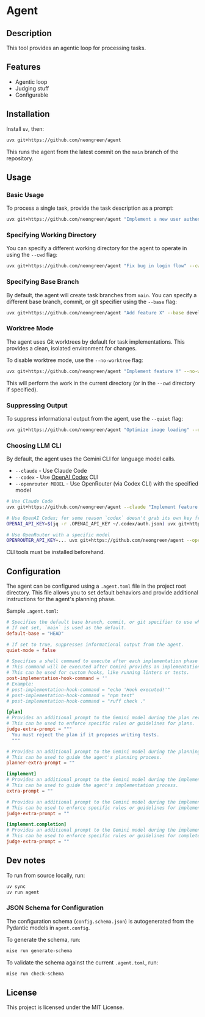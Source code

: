 # Agent

## Description

This tool provides an agentic loop for processing tasks.

## Features

- Agentic loop
- Judging stuff
- Configurable

## Installation

Install `uv`, then:

```bash
uvx git+https://github.com/neongreen/agent
```

This runs the agent from the latest commit on the `main` branch of the repository.

## Usage

### Basic Usage

To process a single task, provide the task description as a prompt:

```bash
uvx git+https://github.com/neongreen/agent "Implement a new user authentication module"
```

### Specifying Working Directory

You can specify a different working directory for the agent to operate in using the `--cwd` flag:

```bash
uvx git+https://github.com/neongreen/agent "Fix bug in login flow" --cwd /path/to/your/project
```

### Specifying Base Branch

By default, the agent will create task branches from `main`. You can specify a different base branch, commit, or git specifier using the `--base` flag:

```bash
uvx git+https://github.com/neongreen/agent "Add feature X" --base develop
```

### Worktree Mode

The agent uses Git worktrees by default for task implementations. This provides a clean, isolated environment for changes.

To disable worktree mode, use the `--no-worktree` flag:

```bash
uvx git+https://github.com/neongreen/agent "Implement feature Y" --no-worktree
```

This will perform the work in the current directory (or in the `--cwd` directory if specified).

### Suppressing Output

To suppress informational output from the agent, use the `--quiet` flag:

```bash
uvx git+https://github.com/neongreen/agent "Optimize image loading" --quiet
```

### Choosing LLM CLI

By default, the agent uses the Gemini CLI for language model calls.

- `--claude` - Use Claude Code
- `--codex` - Use [OpenAI Codex](https://github.com/openai/codex) CLI
- `--openrouter MODEL` - Use OpenRouter (via Codex CLI) with the specified model

```bash
# Use Claude Code
uvx git+https://github.com/neongreen/agent --claude "Implement feature X"

# Use OpenAI Codex; for some reason `codex` doesn't grab its own key from its own config when ran non-interactively
OPENAI_API_KEY=$(jq -r .OPENAI_API_KEY ~/.codex/auth.json) uvx git+https://github.com/neongreen/agent --codex "Implement feature X"

# Use OpenRouter with a specific model
OPENROUTER_API_KEY=... uvx git+https://github.com/neongreen/agent --openrouter x-ai/grok-3 "Implement feature X"
```

CLI tools must be installed beforehand.

## Configuration

The agent can be configured using a `.agent.toml` file in the project root directory.
This file allows you to set default behaviors and provide additional instructions for the agent's planning phase.

Sample `.agent.toml`:

```toml
# Specifies the default base branch, commit, or git specifier to use when creating task branches.
# If not set, `main` is used as the default.
default-base = "HEAD"

# If set to true, suppresses informational output from the agent.
quiet-mode = false

# Specifies a shell command to execute after each implementation phase round.
# This command will be executed after Gemini provides an implementation, but before it is evaluated.
# This can be used for custom hooks, like running linters or tests.
post-implementation-hook-command = ''
# Example:
# post-implementation-hook-command = "echo 'Hook executed!'"
# post-implementation-hook-command = "npm test"
# post-implementation-hook-command = "ruff check ."

[plan]
# Provides an additional prompt to the Gemini model during the plan review process.
# This can be used to enforce specific rules or guidelines for plans.
judge-extra-prompt = """
  You must reject the plan if it proposes writing tests.
  """

# Provides an additional prompt to the Gemini model during the planning phase.
# This can be used to guide the agent's planning process.
planner-extra-prompt = ""

[implement]
# Provides an additional prompt to the Gemini model during the implementation phase.
# This can be used to guide the agent's implementation process.
extra-prompt = ""

# Provides an additional prompt to the Gemini model during the implementation review process.
# This can be used to enforce specific rules or guidelines for implementations.
judge-extra-prompt = ""

[implement.completion]
# Provides an additional prompt to the Gemini model during the implementation completion review process.
# This can be used to enforce specific rules or guidelines for completed implementations.
judge-extra-prompt = ""
```

## Dev notes

To run from source locally, run:

```bash
uv sync
uv run agent
```

### JSON Schema for Configuration

The configuration schema (`config.schema.json`) is autogenerated from the Pydantic models in `agent.config`.

To generate the schema, run:

```bash
mise run generate-schema
```

To validate the schema against the current `.agent.toml`, run:

```bash
mise run check-schema
```

## License

This project is licensed under the MIT License.
